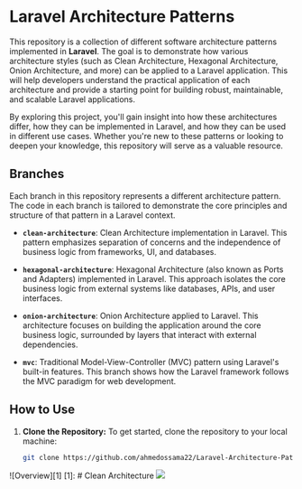 # Laravel Architecture Patterns

This repository is a collection of different software architecture patterns implemented in **Laravel**. The goal is to demonstrate how various architecture styles (such as Clean Architecture, Hexagonal Architecture, Onion Architecture, and more) can be applied to a Laravel application. This will help developers understand the practical application of each architecture and provide a starting point for building robust, maintainable, and scalable Laravel applications.

By exploring this project, you'll gain insight into how these architectures differ, how they can be implemented in Laravel, and how they can be used in different use cases. Whether you're new to these patterns or looking to deepen your knowledge, this repository will serve as a valuable resource.

## Branches

Each branch in this repository represents a different architecture pattern. The code in each branch is tailored to demonstrate the core principles and structure of that pattern in a Laravel context.

- **`clean-architecture`**: Clean Architecture implementation in Laravel. This pattern emphasizes separation of concerns and the independence of business logic from frameworks, UI, and databases.
  
- **`hexagonal-architecture`**: Hexagonal Architecture (also known as Ports and Adapters) implemented in Laravel. This approach isolates the core business logic from external systems like databases, APIs, and user interfaces.
  
- **`onion-architecture`**: Onion Architecture applied to Laravel. This architecture focuses on building the application around the core business logic, surrounded by layers that interact with external dependencies.

- **`mvc`**: Traditional Model-View-Controller (MVC) pattern using Laravel's built-in features. This branch shows how the Laravel framework follows the MVC paradigm for web development.

## How to Use

1. **Clone the Repository:**
   To get started, clone the repository to your local machine:
   ```bash
   git clone https://github.com/ahmedossama22/Laravel-Architecture-Patterns.git


![Overview][1]
[1]: # Clean Architecture
<img src="https://github.com/AhmedOssama22dev/Laravel-architecture-patterns/blob/clean-architecture/Diagrams/Clean%20Arch%20Laravel.drawio.svg">

